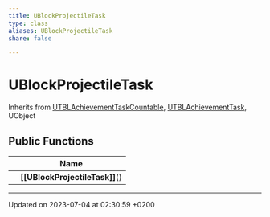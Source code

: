 ```yaml
---
title: UBlockProjectileTask
type: class
aliases: UBlockProjectileTask
share: false

---
```


# UBlockProjectileTask





Inherits from [UTBLAchievementTaskCountable](/docs/SDK/Source/Classes/classUTBLAchievementTaskCountable.md), [UTBLAchievementTask](/docs/SDK/Source/Classes/classUTBLAchievementTask.md), UObject

## Public Functions

|                | Name           |
| -------------- | -------------- |
| | **[[UBlockProjectileTask]]**() |

-------------------------------

Updated on 2023-07-04 at 02:30:59 +0200